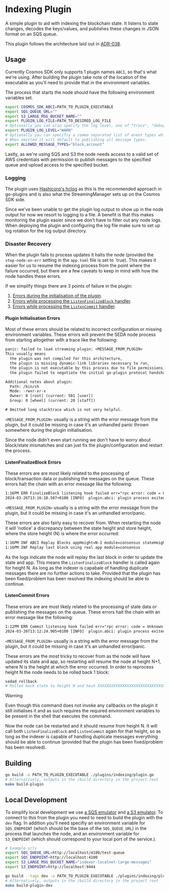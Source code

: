 # Indexing Plugin

A simple plugin to aid with indexing the blockchain state. It listens to state changes, decodes the keys/values, and publishes these changes in JSON format on an SQS queue.

This plugin follows the architecture laid out in [ADR-038](https://github.com/cosmos/cosmos-sdk/blob/main/docs/architecture/adr-038-state-listening.md).

## Usage

Currently Cosmos SDK only supports 1 plugin names `ABCI`, so that's what we're using. After building the plugin take note of the location of the executable as you'll need to provide that in the environment variables.

The process that starts the node should have the following environment variables set.

```sh
export COSMOS_SDK_ABCI=PATH_TO_PLUGIN_EXECUTABLE
export SQS_QUEUE_URL=""
export S3_LARGE_MSG_BUCKET_NAME=""
export PLUGIN_LOG_FILE=PATH_TO_DESIRED_LOG_FILE
# Optionally you can also specify the log level, one of "trace", "debug", "info", "warn", "error"
export PLUGIN_LOG_LEVEL="WARN"
# Optionally you can specifiy a comma separated list of event types which are allowed to be published on the queue.
# When omitted it will default to publishing all message types.
export ALLOWED_MESSAGE_TYPES="block,account"
```

Lastly, as we're using SQS and S3 the node needs access to a valid set of AWS credentials with permission to publish messages to the specified queue and upload access to the specified bucket.

### Logging

The plugin uses [Hashicorp's hclog](https://pkg.go.dev/github.com/hashicorp/go-hclog) as this is the recommended approach in go-plugins and is also what the StreamingManager sets up on the Cosmos SDK side.

Since we've been unable to get the plugin log output to show up in the node output for now we resort to logging to a file. A benefit is that this makes monitoring the plugin easier since we don't have to filter out any node logs. When deploying the plugin and configuring the log file make sure to set up log rotation for the log output directory.

### Disaster Recovery

When the plugin fails to process updates it halts the node (provided the `stop-node-on-err` setting in the `app.toml` file is set to `true). This makes it easier for us to resume the indexing process from the point where the failure occurred, but there are a few caveats to keep in mind with how the node handles these errors.

If we simplify things there are 3 points of failure in the plugin:

1. [Errors during the initialisation of the plugin](#plugin-initialisation-errors).
2. [Errors while processing the `ListenFinalizeBlock` handler](#listenfinalizeblock-errors).
3. [Errors while processing the `ListenCommit` handler](#listencommit-errors).

#### Plugin Initialisation Errors

Most of these errors should be related to incorrect configuration or missing environment variables. These errors will prevent the SEDA node process from starting altogether with a trace like the following:

```txt
panic: failed to load streaming plugin: <MESSAGE_FROM_PLUGIN>
This usually means
  the plugin was not compiled for this architecture,
  the plugin is missing dynamic-link libraries necessary to run,
  the plugin is not executable by this process due to file permissions, or
  the plugin failed to negotiate the initial go-plugin protocol handshake

Additional notes about plugin:
  Path: /bin/sh
  Mode: -rwxr-xr-x
  Owner: 0 [root] (current: 501 [user])
  Group: 0 [wheel] (current: 20 [staff])

# Omitted long stacktrace which is not very helpful.
```

`<MESSAGE_FROM_PLUGIN>` usually is a string with the error message from the plugin, but it could be missing in case it's an unhandled panic thrown somewhere during the plugin initialisation.

Since the node didn't even start running we don't have to worry about block/state mismatches and can just fix the plugin/configuration and restart the process.

#### ListenFinalizeBlock Errors

These errors are are most likely related to the processing of block/transaction data or publishing the messages on the queue. These errors halt the chain with an error message like the following:

```txt
1:16PM ERR FinalizeBlock listening hook failed err="rpc error: code = Unknown desc = <MESSAGE_FROM_PLUGIN>" height=XXX module=server
2024-03-26T13:16:10.507+0100 [INFO]  plugin.abci: plugin process exited: plugin=/bin/sh id=14714
```

`<MESSAGE_FROM_PLUGIN>` usually is a string with the error message from the plugin, but it could be missing in case it's an unhandled error/panic.

These errors are also fairly easy to recover from. When restarting the node it will 'notice' a discrepancy between the state height and store height, where the store height (N) is where the error occurred:

```txt
1:16PM INF ABCI Replay Blocks appHeight=N-1 module=consensus stateHeight=N-1 storeHeight=N
1:16PM INF Replay last block using real app module=consensus
```

As the logs indicate the node will replay the last block in order to update the state and app. This means the `ListenFinalizeBlock` handler is called again for height N. As long as the indexer is capabale of handling duplicate messages there are no further actions to take. Provided that the plugin has been fixed/problem has been resolved the indexing should be able to continue.

#### ListenCommit Errors

These errors are are most likely related to the processing of state data or publishing the messages on the queue. These errors halt the chain with an error message like the following:

```txt
1:12PM ERR Commit listening hook failed err="rpc error: code = Unknown desc = <MESSAGE_FROM_PLUGIN>" height=404 module=server
2024-03-26T13:12:24.905+0100 [INFO]  plugin.abci: plugin process exited: plugin=/bin/sh id=13031
```

`<MESSAGE_FROM_PLUGIN>` usually is a string with the error message from the plugin, but it could be missing in case it's an unhandled error/panic.

These errors are the most tricky to recover from as the node will have updated its state and app, so restarting will resume the node at height N+1, where N is the height at which the error occurred. In order to reprocess height N the node needs to be rolled back 1 block:

```sh
sedad rollback
# Rolled back state to height N and hash XXXXXXXXXXXXXXXXXXXXXXXXXXXXXXXXXXXXXXXXXXXXXXXXXXXXXXXXXXXXXXXX%
```

> [!WARNING]
> Even though this command does not invoke any callbacks on the plugin it still initialises it and as such requires the required environment variables to be present in the shell that executes the command.

Now the node can be restarted and it should resume from height N. It will call both `ListenFinalizeBlock` and `ListenCommit` again for that height, so as long as the indexer is capable of handling duplicate messages everything should be able to continue (provided that the plugin has been fixed/problem has been resolved).

## Building

```sh
go build -o PATH_TO_PLUGIN_EXECUTABLE ./plugins/indexing/plugin.go
# Alternatively, outputs in the /build directory in the project root
make build-plugin
```

## Local Development

To simplify local development we use [a SQS emulator](https://github.com/Admiral-Piett/goaws/) and [a S3 emulator](https://github.com/adobe/S3Mock). To connect to this from the plugin you need to need to build the plugin with the `dev` flag. In addition you'll need specifiy an environment variable for `SQS_ENDPOINT` (which should be the base of the `SQS_QUEUE_URL`) in the process that launches the node, and an environment variable for `S3_ENDPOINT` (which should correspond to your local port of the service.).

```sh
# Example urls
export SQS_QUEUE_URL=http://localhost/4100/test-queue
export SQS_ENDPOINT=http://localhost:4100
export S3_LARGE_MSG_BUCKET_NAME="indexer-localnet-large-messages"
export S3_ENDPOINT=http://localhost:9444
```

```sh
go build --tags dev -o PATH_TO_PLUGIN_EXECUTABLE ./plugins/indexing/plugin.go
# Alternatively, outputs in the /build directory in the project root
make build-plugin-dev
```
